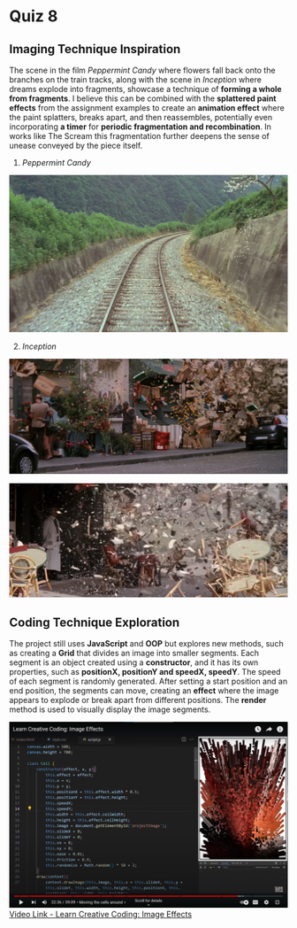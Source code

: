 # Quiz 8

##  Imaging Technique Inspiration

The scene in the film *Peppermint Candy* where flowers fall back onto the branches on the train tracks, along with the scene in *Inception* where dreams explode into fragments, showcase a technique of **forming a whole from fragments**. I believe this can be combined with the **splattered paint effects** from the assignment examples to create an **animation effect** where the paint splatters, breaks apart, and then reassembles, potentially even incorporating **a timer** for **periodic fragmentation and recombination**. In works like The Scream this fragmentation further deepens the sense of unease conveyed by the piece itself.

1. *Peppermint Candy*

![An image of a screenshot of film peppermint candy](readmeImages/peppermintcandy.jfif)

2. *Inception*

![An image of a screenshot of film inception](readmeImages/Inception1.jfif)

![An image of a screenshot of film inception](readmeImages/Inception2.jfif)

##  Coding Technique Exploration

The project still uses **JavaScript** and **OOP** but explores new methods, such as creating a **Grid** that divides an image into smaller segments. Each segment is an object created using a **constructor**, and it has its own properties, such as **positionX, positionY and speedX, speedY**. The speed of each segment is randomly generated. After setting a start position and an end position, the segments can move, creating an **effect** where the image appears to explode or break apart from different positions. The **render** method is used to visually display the image segments.

![An image of a screenshot of film inception](readmeImages/Imageeffect.jpg)
[Video Link - Learn Creative Coding: Image Effects](https://www.youtube.com/watch?v=UeZ1pTg_nMo)